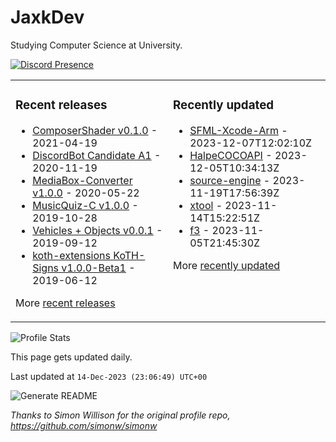 # JaxkDev
Studying Computer Science at University.

[![Discord Presence](https://lanyard.cnrad.dev/api/282819886198030336)](https://discord.com/users/282819886198030336)

<table><tr><td valign="top" width="50%">

### Recent releases
<!-- recent_releases starts -->
* [ComposerShader v0.1.0](https://github.com/JaxkDev/ComposerShader/releases/tag/0.1.0) - 2021-04-19
* [DiscordBot Candidate A1](https://github.com/DiscordBot-PMMP/DiscordBot/releases/tag/1.0.0_A1) - 2020-11-19
* [MediaBox-Converter v1.0.0](https://github.com/JaxkDev/MediaBox-Converter/releases/tag/1.0.0) - 2020-05-22
* [MusicQuiz-C v1.0.0](https://github.com/JaxkDev/MusicQuiz-C/releases/tag/1.0.0) - 2019-10-28
* [Vehicles + Objects v0.0.1](https://github.com/JaxkDev/Vehicles/releases/tag/0.0.1) - 2019-09-12
* [koth-extensions KoTH-Signs v1.0.0-Beta1](https://github.com/JaxkDev/koth-extensions/releases/tag/KoTH-Signs%401.0.0-Beta1) - 2019-06-12
<!-- recent_releases ends -->
More [recent releases](https://github.com/JaxkDev/JaxkDev/blob/master/releases.md)
</td><td valign="top" width="50%">

### Recently updated
<!-- recent_updates starts -->
* [SFML-Xcode-Arm](https://github.com/JaxkDev/SFML-Xcode-Arm) - 2023-12-07T12:02:10Z
* [HalpeCOCOAPI](https://github.com/JaxkDev/HalpeCOCOAPI) - 2023-12-05T10:34:13Z
* [source-engine](https://github.com/JaxkDev/source-engine) - 2023-11-19T17:56:39Z
* [xtool](https://github.com/JaxkDev/xtool) - 2023-11-14T15:22:51Z
* [f3](https://github.com/JaxkDev/f3) - 2023-11-05T21:45:30Z
<!-- recent_updates ends -->
More [recently updated](https://github.com/JaxkDev?tab=repositories)
</td>
</tr></table>

![Profile Stats](https://github-readme-stats.vercel.app/api?username=JaxkDev&theme=dark&show_icons=true&title_color=fff&text_color=fff&count_private=true)

This page gets updated daily.
<!-- updated_at starts -->
Last updated at `14-Dec-2023 (23:06:49) UTC+00`
<!-- updated_at ends -->

![Generate README](https://github.com/JaxkDev/JaxkDev/workflows/Generate%20README/badge.svg)

*Thanks to Simon Willison for the original profile repo, https://github.com/simonw/simonw*
